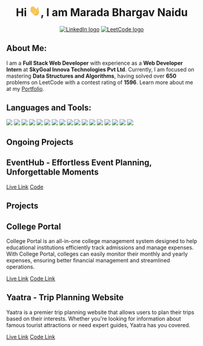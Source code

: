 <link rel="stylesheet" href="https://cdn.jsdelivr.net/gh/devicons/devicon@v2.15.1/devicon.min.css">
          
<h1 align="center">Hi <img src="https://raw.githubusercontent.com/ABSphreak/ABSphreak/master/gifs/Hi.gif" width="30px">, I am Marada Bhargav Naidu </h1>

<p align="center">
  <a href="https://www.linkedin.com/in/bhargav-naidu/"><img src="https://img.shields.io/static/v1?label=LinkedIn&message=maradabhargavnaidu&style=flat-square&logo=LinkedIn&color=blue" alt="LinkedIn logo" /></a>
  <a href="https://leetcode.com/u/BHASAH1829/"><img src="https://img.shields.io/static/v1?label=LeetCode&message=maradabhargavnaidu&style=flat-square&logo=LeetCode&color=blue" alt="LeetCode logo" /></a>
</p>

## About Me:

I am a <b>Full Stack Web Developer</b> with experience as a <b>Web Developer Intern</b> at <b>SkyGoal Innova Technologies Pvt Ltd</b>. Currently, I am focused on mastering <b>Data Structures and Algorithms</b>, having solved over <b>650</b> problems on LeetCode with a contest rating of <b>1596</b>. Learn more about me at my <a href="https://maradabhargavnaidu.netlify.app">Portfolio</a>.

## Languages and Tools:

<code><img src="https://img.shields.io/badge/HTML5-E34F26?style=for-the-badge&logo=html5&logoColor=white"></code>
<code><img src="https://img.shields.io/badge/CSS3-1572B6?style=for-the-badge&logo=css3&logoColor=white"></code>
<code><img src="https://img.shields.io/badge/JavaScript-323330?style=for-the-badge&logo=javascript&logoColor=F7DF1E"></code>
<code><img src="https://img.shields.io/badge/C-00599C?style=for-the-badge&logo=c&logoColor=white"></code>
<code><img src="https://img.shields.io/badge/Python-FFD43B?style=for-the-badge&logo=python&logoColor=blue"></code>
<code><img src="https://img.shields.io/badge/Java-F7DF1E?style=for-the-badge&logo=java&logoColor=black"></code>
<code><img src="https://img.shields.io/badge/React-20232A?style=for-the-badge&logo=react&logoColor=61DAFB"></code>
<code><img src="https://img.shields.io/badge/Redux-593D88?style=for-the-badge&logo=redux&logoColor=white"></code>
<code><img src="https://img.shields.io/badge/Node.js-339933?style=for-the-badge&logo=nodedotjs&logoColor=white"></code>
<code><img src="https://img.shields.io/badge/Express.js-000000?style=for-the-badge&logo=express&logoColor=white"></code>
<code><img src="https://img.shields.io/badge/Bootstrap-563D7C?style=for-the-badge&logo=bootstrap&logoColor=white"></code>
<code><img src="https://img.shields.io/badge/Tailwind_CSS-38B2AC?style=for-the-badge&logo=tailwind-css&logoColor=white"></code>
<code><img src="https://img.shields.io/badge/MongoDB-4EA94B?style=for-the-badge&logo=mongodb&logoColor=white"></code>
<code><img src="https://img.shields.io/badge/MySQL-00000F?style=for-the-badge&logo=mysql&logoColor=white"></code>
<code><img src="https://img.shields.io/badge/Linux-FCC624?style=for-the-badge&logo=linux&logoColor=black"></code>
<code><img src="https://img.shields.io/badge/GitHub-100000?style=for-the-badge&logo=github&logoColor=white"></code>
<code><img src="https://img.shields.io/badge/Figma-F24E1E?style=for-the-badge&logo=figma&logoColor=white"></code>


## Ongoing Projects
<h2>EventHub - Effortless Event Planning, Unforgettable Moments</h2>

<a href="https://(https://event-hub-chi-five.vercel.app/)">Live Link</a>
<a href="https://github.com/maradabhargavnaidu/EventHub">Code</a>

## Projects
<h2>College Portal</h2>
<p>College Portal is an all-in-one college management system designed to help educational institutions efficiently track admissions and manage expenses. With College Portal, colleges can easily monitor their monthly and yearly expenses, ensuring better financial management and streamlined operations.</p>
<a href="https://cllgportal.netlify.app">Live Link</a>
<a href="https://github.com/maradabhargavnaidu/vasavi-dashboard">Code Link</a>

<h2>Yaatra - Trip Planning Website</h2>
<p>Yaatra is a premier trip planning website that allows users to plan their trips based on their interests. Whether you're looking for information about famous tourist attractions or need expert guides, Yaatra has you covered.</p>
<a href = "https://yaatra.onrender.com">Live Link</a>
<a href="https://github.com/maradabhargavnaidu/yaatra">Code Link</a>

<!--
**BhArgAvNaiD/BhArgAvNaiD** is a ✨ _special_ ✨ repository because its `README.md` (this file) appears on your GitHub profile.

Here are some ideas to get you started:

- 🔭 I’m currently working on ...
- 🌱 I’m currently learning ...
- 👯 I’m looking to collaborate on ...
- 🤔 I’m looking for help with ...
- 💬 Ask me about ...
- 📫 How to reach me: ...
- 😄 Pronouns: ...
- ⚡ Fun fact: ...
  -->
